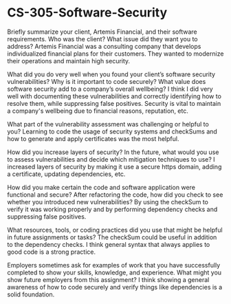 # CS-305-Software-Security

Briefly summarize your client, Artemis Financial, and their software requirements. Who was the client? What issue did they want you to address?
  Artemis Financial was a consulting company that develops individualized financial plans for their customers. They wanted to modernize their operations and maintain       high security.

What did you do very well when you found your client’s software security vulnerabilities? Why is it important to code securely? What value does software security add to a company’s overall wellbeing?
  I think I did very well with documenting these vulnerabilities and correctly identifying how to resolve them, while suppressing false positives. Security is vital to     maintain a company's wellbeing due to financial reasons, reputation, etc.

What part of the vulnerability assessment was challenging or helpful to you?
  Learning to code the usage of security systems and checkSums and how to generate and apply certificates was the most helpful.

How did you increase layers of security? In the future, what would you use to assess vulnerabilities and decide which mitigation techniques to use?
  I increased layers of security by making it use a secure https domain, adding a certificate, updating dependencies, etc.

How did you make certain the code and software application were functional and secure? After refactoring the code, how did you check to see whether you introduced new vulnerabilities?
  By using the checkSum to verify it was working properly and by performing dependency checks and suppressing false positives.
  
What resources, tools, or coding practices did you use that might be helpful in future assignments or tasks?
  The checkSum could be useful in addition to the dependency checks. I think general syntax that always applies to good code is a strong practice.

Employers sometimes ask for examples of work that you have successfully completed to show your skills, knowledge, and experience. What might you show future employers from this assignment?
  I think showing a general awareness of how to code securely and verify things like dependencies is a solid foundation.
